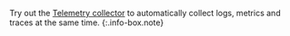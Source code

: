 <!-- info-box-start:info -->
Try out the [Telemetry collector](https://app.logz.io/#/dashboard/send-your-data/agent/new) to automatically collect logs, metrics and traces at the same time.
{:.info-box.note}
<!-- info-box-end -->